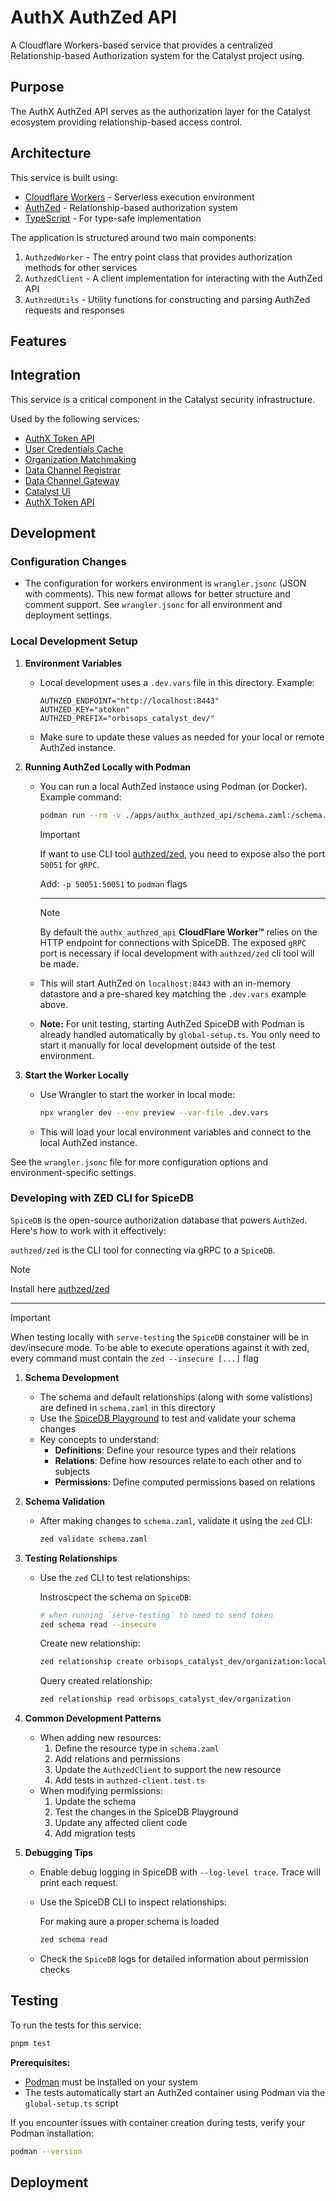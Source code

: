# AuthX AuthZed API

A Cloudflare Workers-based service that provides a centralized Relationship-based Authorization system for the Catalyst project using.

## Purpose

The AuthX AuthZed API serves as the authorization layer for the Catalyst ecosystem providing relationship-based access control.

## Architecture

This service is built using:

- [Cloudflare Workers](https://developers.cloudflare.com/workers/) - Serverless execution environment
- [AuthZed](https://authzed.com/) - Relationship-based authorization system
- [TypeScript](https://www.typescriptlang.org/) - For type-safe implementation

The application is structured around two main components:

1. `AuthzedWorker` - The entry point class that provides authorization methods for other services
2. `AuthzedClient` - A client implementation for interacting with the AuthZed API
3. `AuthzedUtils` - Utility functions for constructing and parsing AuthZed requests and responses

## Features

## Integration

This service is a critical component in the Catalyst security infrastructure.

Used by the following services:

- [AuthX Token API](../authx_token_api/README.md)
- [User Credentials Cache](../user-credentials-cache/README.md)
- [Organization Matchmaking](../organization_matchmaking/README.md)
- [Data Channel Registrar](../data_channel_registrar/README.md)
- [Data Channel Gateway](../data_channel_gateway/README.md)
- [Catalyst UI](../catalyst-ui/README.md)
- [AuthX Token API](../authx_token_api/README.md)

## Development

### Configuration Changes

- The configuration for workers environment is `wrangler.jsonc` (JSON with comments). This new format allows for better structure and comment support. See `wrangler.jsonc` for all environment and deployment settings.

### Local Development Setup

1. **Environment Variables**

   - Local development uses a `.dev.vars` file in this directory. Example:

     ```env
     AUTHZED_ENDPOINT="http://localhost:8443"
     AUTHZED_KEY="atoken"
     AUTHZED_PREFIX="orbisops_catalyst_dev/"
     ```

   - Make sure to update these values as needed for your local or remote AuthZed instance.

2. **Running AuthZed Locally with Podman**

   - You can run a local AuthZed instance using Podman (or Docker). Example command:

     ```sh
     podman run --rm -v ./apps/authx_authzed_api/schema.zaml:/schema.zaml:ro -p 8443:8443 --detach --name authzed-container authzed/spicedb:latest serve-testing --http-enabled --skip-release-check=true --log-level trace --load-configs ./schema.zaml
     ```

     > [!IMPORTANT]
     > If want to use CLI tool [authzed/zed](https://github.com/authzed/zed), you need to expose also the port `50051` for `gRPC`.
     >
     > Add: `-p 50051:50051` to `podman` flags

     ***

     > [!NOTE]
     > By default the `authx_authzed_api` **CloudFlare Worker™** relies on the HTTP endpoint for connections with SpiceDB. The exposed `gRPC` port is necessary if local development with `authzed/zed` cli tool will be made.

   - This will start AuthZed on `localhost:8443` with an in-memory datastore and a pre-shared key matching the `.dev.vars` example above.
   - **Note:** For unit testing, starting AuthZed SpiceDB with Podman is already handled automatically by `global-setup.ts`. You only need to start it manually for local development outside of the test environment.

3. **Start the Worker Locally**

   - Use Wrangler to start the worker in local mode:

     ```sh
     npx wrangler dev --env preview --var-file .dev.vars
     ```

   - This will load your local environment variables and connect to the local AuthZed instance.

See the `wrangler.jsonc` file for more configuration options and environment-specific settings.

### Developing with ZED CLI for SpiceDB

`SpiceDB` is the open-source authorization database that powers `AuthZed`. Here's how to work with it effectively:

`authzed/zed` is the CLI tool for connecting via gRPC to a `SpiceDB`.

> [!NOTE]
> Install here [authzed/zed](https://github.com/authzed/zed)

---

> [!IMPORTANT]
> When testing locally with `serve-testing` the `SpiceDB` constainer will be in dev/insecure mode.
> To be able to execute operations against it with zed, every command must contain the `zed --insecure [...]` flag

1. **Schema Development**

   - The schema and default relationships (along with some valistions) are defined in `schema.zaml` in this directory
   - Use the [SpiceDB Playground](https://play.authzed.com/) to test and validate your schema changes
   - Key concepts to understand:
     - **Definitions**: Define your resource types and their relations
     - **Relations**: Define how resources relate to each other and to subjects
     - **Permissions**: Define computed permissions based on relations

2. **Schema Validation**

   - After making changes to `schema.zaml`, validate it using the `zed` CLI:

     ```sh
     zed validate schema.zaml
     ```

3. **Testing Relationships**

   - Use the `zed` CLI to test relationships:

     Instroscpect the schema on `SpiceDB`:

     ```sh
     # when running `serve-testing` to need to send token
     zed schema read --insecure
     ```

     Create new relationship:

     ```sh
     zed relationship create orbisops_catalyst_dev/organization:localorg data_custodian orbisops_catalyst_dev/user:myNewUser
     ```

     Query created relationship:

     ```sh
     zed relationship read orbisops_catalyst_dev/organization
     ```

4. **Common Development Patterns**

   - When adding new resources:
     1. Define the resource type in `schema.zaml`
     2. Add relations and permissions
     3. Update the `AuthzedClient` to support the new resource
     4. Add tests in `authzed-client.test.ts`
   - When modifying permissions:
     1. Update the schema
     2. Test the changes in the SpiceDB Playground
     3. Update any affected client code
     4. Add migration tests

5. **Debugging Tips**

   - Enable debug logging in SpiceDB with `--log-level trace`. Trace will print each request.
   - Use the SpiceDB CLI to inspect relationships:

     For making aure a proper schema is loaded

     ```sh
     zed schema read
     ```

   - Check the `SpiceDB` logs for detailed information about permission checks

## Testing

To run the tests for this service:

```sh
pnpm test
```

**Prerequisites:**

- [Podman](https://podman.io/docs/installation) must be installed on your system
- The tests automatically start an AuthZed container using Podman via the `global-setup.ts` script

If you encounter issues with container creation during tests, verify your Podman installation:

```sh
podman --version
```

## Deployment
